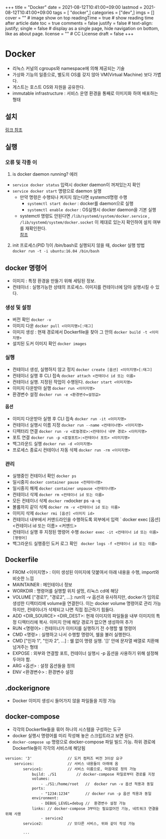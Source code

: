 +++
title = "Docker"
date = 2021-08-12T10:41:00+09:00
lastmod = 2021-08-12T10:41:00+09:00
tags = [ "docker",]
categories = ["dev",]
imgs = []
cover = "" # image show on top
readingTime = true # show reading time after article date
toc = true
comments = false
justify = false # text-align: justify;
single = false # display as a single page, hide navigation on bottom, like as about page.
license = "" # CC License
draft = false
+++

# Docker
- 리눅스 커널의 cgroups와 namespace에 의해 제공되는 기술
- 가상화 기능의 일종으로, 별도의 OS를 갖지 않아 VM(Virtual Machine) 보다 가볍다.
- 게스트는 호스트 OS와 자원을 공유한다.
- immutable infrastructure : 서비스 운영 환경을 통째로 이미지화 하여 배포하는 형태

## 설치
[링크 참조](https://docs.docker.com/engine/install/ubuntu/#install-using-the-repository)

## 실행
### 오류 및 각종 이   
1. is docker daemon running? 에러
  - `service docker status` 입력시 docker daemon이 꺼져있는지 확인
  - `service docker start` 명령으로 daemon 실행
    - 만약 명령은 수행되나 켜지지 않는다면 systemctl명령 수행
      - `systemctl start docker` : docker를 daemon으로 실행
      - `systemctl enable docker` : OS실행시 docker daemon을 기본 실행
    - systemctl 명령도 안된다면 `/lib/systemd/system/docker.service` , `/lib/systemd/system/docker.socket` 이 제대로 있는지 확인하여 설치 여부를 재확인한다.    
[참조](https://velog.io/@pop8682/Docker-Cannot-connect-to-the-Docker-daemon-at-unixvarrundocker.sock.-Is-the-docker-daemon-running-%EC%97%90%EB%9F%AC-%ED%95%B4%EA%B2%B0)   


2. init 프로세스(PID 1)이 /bin/bash로 실행되지 않을 때, docker 실행 방법   
`docker run -t -i ubuntu:16.04 /bin/bash`

## docker 명령어
- 이미지 : 특정 환경을 만들기 위해 세팅된 정보.
- 컨테이너 : 실행가능한 상태의 프로세스. 이미지를 컨테이너에 담아 실행시킬 수 있다.

### 생성 및 설정
- 버전 확인
` docker -v `
- 이미지 다운
` docker pull <이미지명>[:태그] `
- 이미지 생성 : 현재 경로에서 Dockerfile을 찾아 그 안의
` docker build -t <이미지명> `
- 설치된 도커 이미지 확인
` docker images `

### 실행
- 컨테이너 생성, 실행하지 않고 정지
` docker create [옵션] <이미지명>[:태그] `
- 컨테이너 실행 후 CLI 접속
` docker attach <컨테이너 id 또는 이름> `
- 컨테이너 실행. 지정된 작업이 수행된다.
` docker start <이미지명> `
- 이미지 다운받아 실행
` docker run <이미지명> `
- 환경변수 설정
` docker run -e <환경변수=설정값> `
#### 옵션
- 이미지 다운받아 실행 후 CLI 접속
` docker run -it <이미지명> `
- 컨테이너 실행시 이름 지정
` docker run --name <컨테이너명> <이미지명> `
- 디렉터리 연결
` docker run -v <로컬경로>:<컨테이너 내부 경로> <이미지명> `
- 포트 연결
` docker run -p <로컬포트>:<컨테이너 포트> <이미지명> `
- 백그라운드 실행
` docker run -d <이미지명> `
- 프로세스 종료시 컨테이너 자동 삭제
` docker run -rm <이미지명> `

### 관리
- 실행중인 컨테이너 확인
` docker ps `
- 일시중지
` docker container pause <컨테이너명> `
- 일시중지 해제
` docker container unpause <컨테이너명> `
- 컨테이너 삭제
` docker rm <컨테이너 id 또는 이름> `
- 모든 컨테이너 삭제
` docker rm `docker ps -a -q` `
- 볼륨까지 같이 삭제
` docker rm -v <컨테이너 id 또는 이름> `
- 이미지 삭제
` docker rmi [옵션] <이미지 id> `
- 컨테이너 내부에서 커맨드라인을 수행하도록 외부에서 입력
` docker exec [옵션] <컨테이너 id 또는 이름> <커맨드>
- 컨테이너 실행 후 지정된 명령어 수행
` docker exec -it <컨테이너 id 또는 이름> [명령어] `
- 백그라운드 실행중인 도커 로그 확인
` docker logs -f <컨테이너 id 또는 이름>`

## Dockerfile
- FROM <이미지명> : 이미 생성된 이미지에 덧붙여서 아래 내용을 수행, import와 비슷한 느낌
- MAINTAINER : 메인테이너 정보
- WORKDIR : 명령어를 실행할 위치 설멍, 리눅스 cd에 해당
- VOLUME ["경로1", "경로2", ...]: run의 -v 옵션과 유사하지만, docker가 임의로 생성한 디렉터리에 volume을 연결한다. 이는 docker volume 명령어로 관리 가능하지만, 컨테이너가 삭제되고 나면 직접 접근하기 힘들다.
- ADD <DIR_SOURCE> <DIR_DEST>: 현재 이미지의 파일들을 내부 이미지의 특정 디렉터리에 복사. 이미지 안에 해당 경로가 없으면 생성하여 추가
- RUN <명령어> : 컨테이너가 이미지를 실행하기 전 수행할 쉘 명령어
- CMD <명령> : 실행하고 나서 수행할 명령어, 쉘을 불러 실행한다.
- CMD ["인자 1", "인자 2", ...] : 쉘 없이 명령 실행. '[]' 안에 문자열 배열로 치환해 넘겨주는 형태
- EXPOSE : 외부와 연결할 포트, 컨테이너 실행시 -p 옵션을 사용하기 위해 설정해 두어야 함.
- ARG <옵션> : 설정 옵션들을 정의
- ENV <환경변수> : 환경변수 설정

## .dockerignore
- Docker 이미지 생성시 들어가지 않을 파일들을 지정 가능

## docker-compose
- 각각의 Dockerfile들을 묶어 하나의 시스템을 구성하는 도구
- docker 실행시 명령어를 미리 작성해 놓은 스크립트라고 보면 된다.
- `` docker-compose up `` 명령으로 docker-compose 파일 빌드 가능. 하위 경로에 Dockerfile들이 각각의 서비스에 해당됨
```
version: '3' 				// 도커 컴퍼즈 버전 3이상 요구
	services: 				// 서비스 내용들이 아래에 옴
		service1: 			// 서비스 이름으로, 마음대로 정의 가능
			build: ./S1 		// docker-compose 파일로부터 경로를 지정
			volumes:
				- ./S1:/home/root 	//	docker run -v 옵션 적용과 동일
			ports:
				- "1234:1234"		// docker run -p 옵션 적용과 동일
			environment:
				- DEBUG_LEVEL=debug	//	환경변수 설정 가능
			links: // docker-compose 3부터는 필요없어진 기능, 네트워크 연결을 위해 사용
				- service2
		service2: 			// 또다른 서비스, 위와 같이 작성 가능

		...
```
